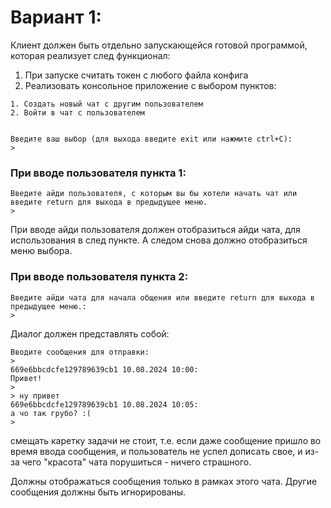 # Вариант 1:
Клиент должен быть отдельно запускающейся готовой программой, которая реализует след функционал:
1. При запуске считать токен с любого файла конфига
2. Реализовать консольное приложение с выбором пунктов:
```
1. Создать новый чат с другим пользователем
2. Войти в чат с пользователем


Введите ваш выбор (для выхода введите exit или нажмите ctrl+C):
>
```


### При вводе пользователя пункта 1:
```
Введите айди пользователя, с которым вы бы хотели начать чат или введите return для выхода в предыдущее меню.
>
```
При вводе айди пользователя должен отобразиться айди чата, для использования в след пункте.
А следом снова должно отобразиться меню выбора.


### При вводе пользователя пункта 2:
```
Введите айди чата для начала общения или введите return для выхода в предыдущее меню.:
>
```


Диалог должен представлять собой:
```
Вводите сообщения для отправки:
> 
669e6bbcdcfe129789639cb1 10.08.2024 10:00:
Привет!
>
> ну привет
669e6bbcdcfe129789639cb1 10.08.2024 10:05:
а чо так грубо? :(
>
```


смещать каретку задачи не стоит, т.е. если даже сообщение пришло во время ввода сообщения, и пользователь не успел дописать свое, и из-за чего "красота" чата порушиться - ничего страшного.

Должны отображаться сообщения только в рамках этого чата. Другие сообщения должны быть игнорированы.